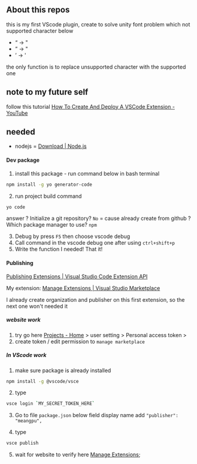 ## About this repos

this is my first VScode plugin, create to solve unity font problem which not supported character below

- “ -> "
- ” -> "
- ’ -> '

the only function is to replace unsupported character with the supported one

## note to my future self

follow this tutorial [How To Create And Deploy A VSCode Extension - YouTube](https://www.youtube.com/watch?v=q5V4T3o3CXE)

## needed

- nodejs = [Download | Node.js](https://nodejs.org/en/download/current)

#### Dev package

1. install this package - run command below in bash terminal

```bash
npm install -g yo generator-code
```

2. run project build command

```bash
yo code
```

answer
? Initialize a git repository? `No` = cause already create from github
? Which package manager to use? `npm`

3. Debug by press `F5` then choose vscode debug
4. Call command in the vscode debug one after using `ctrl+shift+p`
5. Write the function I needed! That it!

#### Publishing

[Publishing Extensions | Visual Studio Code Extension API](https://code.visualstudio.com/api/working-with-extensions/publishing-extension)

My extension: [Manage Extensions | Visual Studio Marketplace](https://marketplace.visualstudio.com/manage/publishers/meangpu)

I already create organization and publisher on this first extension, so the next one won't needed it

##### website work

1. try go here [Projects - Home](https://dev.azure.com/) > user setting > Personal access token >
2. create token / edit permission to `manage marketplace`

##### In VScode work

1. make sure package is already installed

```bash
npm install -g @vscode/vsce
```

2. type

```bash
vsce login `MY_SECRET_TOKEN_HERE`
```

3. Go to file `package.json` below field display name add `"publisher": "meangpu",`

4. type

```bash
vsce publish
```

5. wait for website to verify here [Manage Extensions](https://marketplace.visualstudio.com/manage/publishers/meangpu);
